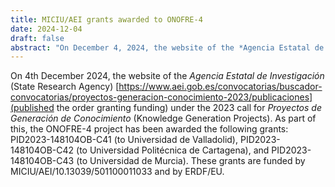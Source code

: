 ```yaml
---
title: MICIU/AEI grants awarded to ONOFRE-4
date: 2024-12-04
draft: false
abstract: "On December 4, 2024, the website of the *Agencia Estatal de Investigación* (State Research Agency) [https://www.aei.gob.es/convocatorias/buscador-convocatorias/proyectos-generacion-conocimiento-2023/publicaciones](published the order granting funding) under the 2023 call for *Proyectos de Generación de Conocimiento* (Knowledge Generation Projects). As part of this, the ONOFRE-4 project has been awarded the following grants: PID2023-148104OB-C41 (to Universidad de Valladolid), PID2023-148104OB-C42 (to Universidad Politécnica de Cartagena), and PID2023-148104OB-C43 (to Universidad de Murcia). These grants are funded by MICIU/AEI/10.13039/501100011033 and by ERDF/EU."
---
```


On 4th December 2024, the website of the *Agencia Estatal de Investigación* (State Research Agency) [https://www.aei.gob.es/convocatorias/buscador-convocatorias/proyectos-generacion-conocimiento-2023/publicaciones](published the order granting funding) under the 2023 call for *Proyectos de Generación de Conocimiento* (Knowledge Generation Projects). As part of this, the ONOFRE-4 project has been awarded the following grants: PID2023-148104OB-C41 (to Universidad de Valladolid), PID2023-148104OB-C42 (to Universidad Politécnica de Cartagena), and PID2023-148104OB-C43 (to Universidad de Murcia). These grants are funded by MICIU/AEI/10.13039/501100011033 and by ERDF/EU.

<!--more-->

